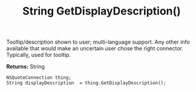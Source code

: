 ﻿---
uid: crmscript_ref_NSQuoteConnection_GetDisplayDescription
title: String GetDisplayDescription()
intellisense: NSQuoteConnection.GetDisplayDescription
keywords: NSQuoteConnection, GetDisplayDescription
so.topic: reference
---

Tooltip/description shown to user; multi-language support. Any other info available that would make an uncertain user chose the right connector. Typically, used for tooltip.

**Returns:** String


```crmscript
NSQuoteConnection thing;
String displayDescription  = thing.GetDisplayDescription();
```


